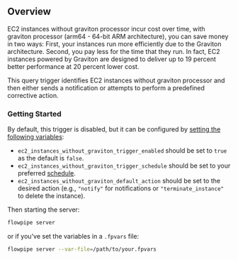 ## Overview

EC2 instances without graviton processor incur cost over time, with graviton processor (arm64 - 64-bit ARM architecture), you can save money in two ways: First, your instances run more efficiently due to the Graviton architecture. Second, you pay less for the time that they run. In fact, EC2 instances powered by Graviton are designed to deliver up to 19 percent better performance at 20 percent lower cost.

This query trigger identifies EC2 instances without graviton processor and then either sends a notification or attempts to perform a predefined corrective action.

### Getting Started

By default, this trigger is disabled, but it can be configured by [setting the following variables](https://flowpipe.io/docs/build/mod-variables#passing-input-variables):
- `ec2_instances_without_graviton_trigger_enabled` should be set to `true` as the default is `false`.
- `ec2_instances_without_graviton_trigger_schedule` should be set to your preferred [schedule](https://flowpipe.io/docs/flowpipe-hcl/trigger/schedule#more-examples).
- `ec2_instances_without_graviton_default_action` should be set to the desired action (e.g., `"notify"` for notifications or `"terminate_instance"` to delete the instance).

Then starting the server:
```sh
flowpipe server
```

or if you've set the variables in a `.fpvars` file:
```sh
flowpipe server --var-file=/path/to/your.fpvars
```